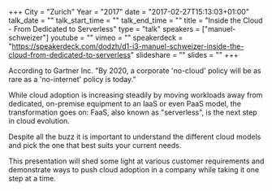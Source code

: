 +++
City = "Zurich"
Year = "2017"
date = "2017-02-27T15:13:03+01:00"
talk_date = ""
talk_start_time = ""
talk_end_time = ""
title = "Inside the Cloud - From Dedicated to Serverless"
type = "talk"
speakers = ["manuel-schweizer"]
youtube = ""
vimeo = ""
speakerdeck = "https://speakerdeck.com/dodzh/d1-i3-manuel-schweizer-inside-the-cloud-from-dedicated-to-serverless"
slideshare = ""
slides = ""
+++

According to Gartner Inc. "By 2020, a corporate 'no-cloud' policy will be as rare as a 
'no-internet' policy is today."

While cloud adoption is increasing steadily by moving workloads away from dedicated, 
on-premise equipment to an IaaS or even PaaS model, the transformation goes on: 
FaaS, also known as "serverless", is the next step in cloud evolution.

Despite all the buzz it is important to understand the different cloud models and pick the 
one that best suits your current needs.

This presentation will shed some light at various customer requirements and demonstrate 
ways to push cloud adoption in a company while taking it one step at a time.
